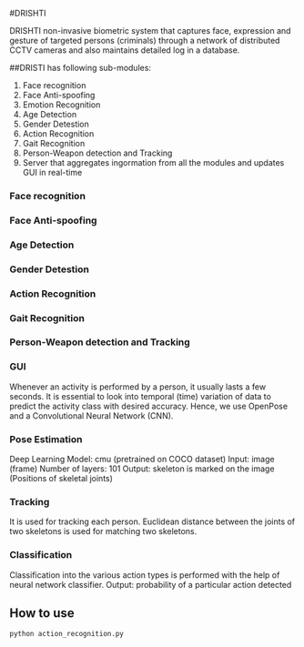 #DRISHTI

DRISHTI non-invasive biometric system that captures face, expression and gesture of targeted persons (criminals) through a network of distributed  CCTV cameras and also maintains detailed log in a database.

##DRISTI has following sub-modules:
1. Face recognition 
2. Face Anti-spoofing
3. Emotion Recognition
4. Age Detection
5. Gender Detestion
6. Action Recognition
7. Gait Recognition
9. Person-Weapon detection and Tracking
10. Server that aggregates ingormation from all the modules and updates GUI in real-time


### Face recognition 


### Face Anti-spoofing


### Age Detection


### Gender Detestion


### Action Recognition


### Gait Recognition

### Person-Weapon detection and Tracking

### GUI

Whenever an activity is performed by a person, it usually lasts a few seconds. 
It is essential to look into temporal (time) variation of data to predict the activity class with desired accuracy.
Hence, we use OpenPose and a Convolutional Neural Network (CNN).

### Pose Estimation
Deep Learning Model: cmu (pretrained on COCO dataset) 
 Input: image (frame)
 Number of layers: 101
 Output: skeleton is marked on the image (Positions of skeletal joints)

### Tracking
It is used for tracking each person.
Euclidean distance between the joints of two skeletons is used for matching two skeletons.

### Classification
Classification into the various action types is performed with the help of neural network classifier.
 Output: probability of a particular action detected


## How to use

`python action_recognition.py`


